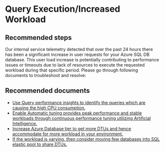<properties
    pageTitle="query execution/increased workload"
    description="query execution/increased workload"
    infoBubbleText="Found increased worload issuse with DB. See details on the right."
    service="microsoft.sql"
    resource="servers"
    authors="pxding"
    ms.author="pedin"
    displayOrder=""
    articleId="IsWorkLoadIssue_WL112688-E6C3-1004-B3D3-188FD8FC30EA"
    supportTopicIds="32630459"
    resourceTags="databases, servers"
    productPesIds="13491"
    cloudEnvironments="public"
/>

# Query Execution/Increased Workload

## **Recommended steps**
Our internal service telemetry detected that over the past 24 hours there has been a significant increase in user requests for your Azure SQL DB database. This user load increase is potentially contributing to performance issues or timeouts due to lack of resources to execute the requested workload during that specific period. Please go through following documents to troubleshoot and resolve:

## **Recommended documents**
* [Use Query performance insights to identify the queries which are causing the high CPU consumption.](https://docs.microsoft.com/azure/sql-database/sql-database-query-performance)
* [Enable Automatic tuning provides peak performance and stable workloads through continuous performance tuning utilizing Artificial Intelligence.](https://docs.microsoft.com/azure/sql-database/sql-database-automatic-tuning)
* [Increase Azure Database tier to get more DTUs and hence accommodate for more workload in your environment.](https://azure.microsoft.com/pricing/details/sql-database/single)
* [If the workload is varying, then consider moving few databases into SQL elastic pool to share DTUs.](https://docs.microsoft.com/azure/sql-database/sql-database-elastic-pool)